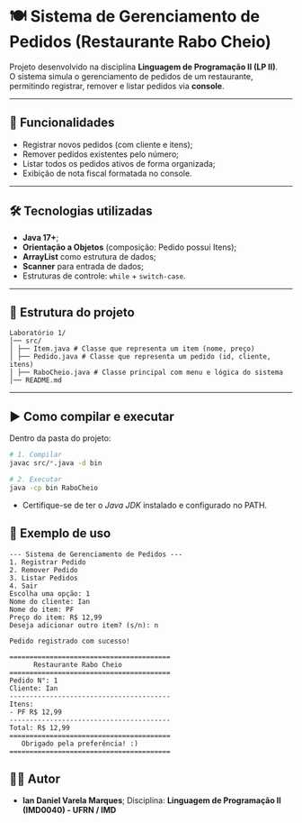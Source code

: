 # 🍽️ Sistema de Gerenciamento de Pedidos (Restaurante Rabo Cheio)

Projeto desenvolvido na disciplina **Linguagem de Programação II (LP II)**.  
O sistema simula o gerenciamento de pedidos de um restaurante, permitindo registrar, remover e listar pedidos via **console**.  

---

## 🚀 Funcionalidades

- Registrar novos pedidos (com cliente e itens);
- Remover pedidos existentes pelo número;
- Listar todos os pedidos ativos de forma organizada;
- Exibição de nota fiscal formatada no console.

---

## 🛠️ Tecnologias utilizadas

- **Java 17+**;
- **Orientação a Objetos** (composição: Pedido possui Itens);
- **ArrayList** como estrutura de dados;
- **Scanner** para entrada de dados;
- Estruturas de controle: `while` + `switch-case`.

---

## 📂 Estrutura do projeto

```
Laboratório 1/
│── src/
│ ├── Item.java # Classe que representa um item (nome, preço)
│ ├── Pedido.java # Classe que representa um pedido (id, cliente, itens)
│ ├── RaboCheio.java # Classe principal com menu e lógica do sistema
│── README.md
```

---

## ▶️ Como compilar e executar
Dentro da pasta do projeto:

```bash
# 1. Compilar
javac src/*.java -d bin

# 2. Executar
java -cp bin RaboCheio
```

- Certifique-se de ter o *Java JDK* instalado e configurado no PATH.

## 📌 Exemplo de uso

```
--- Sistema de Gerenciamento de Pedidos ---
1. Registrar Pedido
2. Remover Pedido
3. Listar Pedidos
4. Sair
Escolha uma opção: 1
Nome do cliente: Ian
Nome do item: PF
Preço do item: R$ 12,99
Deseja adicionar outro item? (s/n): n

Pedido registrado com sucesso!

========================================
      Restaurante Rabo Cheio     
========================================
Pedido N°: 1
Cliente: Ian
----------------------------------------
Itens:
- PF R$ 12,99
----------------------------------------
Total: R$ 12,99
========================================
   Obrigado pela preferência! :)
========================================
```

## 👨‍💻 Autor

- **Ian Daniel Varela Marques**;
Disciplina: **Linguagem de Programação II (IMD0040) - UFRN / IMD**
